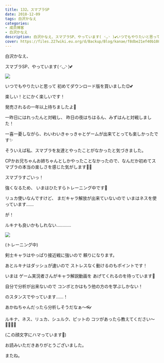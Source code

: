 ```yaml
---
title: 132。スマブラSP
date: 2018-12-09
tags: 白沢かなえ
categories: 
- 成员博客
- 白沢かなえ
description: 白沢かなえ、スマブラSP、やっています( ◜◡◝ )💕いつでもやりたいと思って初めてダウンロード版を買いました😌💕楽しい！とにかく楽...
cover: https://files.227wiki.eu.org/d/Backup/Blog/kanae/f8dbe21ef40b1088931aabe2b4b40.jpg 
---
```














白沢かなえ、


スマブラSP、やっています( ◜◡◝ )💕




![](https://files.227wiki.eu.org/d/Backup/Blog/kanae/f8dbe21ef40b1088931aabe2b4b40.jpg)




いつでもやりたいと思って
初めてダウンロード版を買いました😌💕










楽しい！とにかく楽しいです！




発売されるの一年以上待ちましたよ🥺












一昨日にはれったんと対戦し、
昨日の夜はちはるん、みずはんと対戦しました！





一喜一憂しながら、わいわいきゃっきゃとゲームが出来てとっても楽しかったです✨





そういえば私、スマブラを友達とやったことがなかったと気づきました。





CPかお兄ちゃんお姉ちゃんとしかやったことなかったので、なんだか初めてスマブラの本当の楽しさを感じた気がします🥺💕







スマブラすごいっ！















強くなるため、
いまはひたすらトレーニング中です🥺





リュカ使いなんですけど、
まだキャラ解放が出来ていないので
いまはネスを使っています……




が！




ルキナも良いかもしれない…………



![](https://files.227wiki.eu.org/d/Backup/Blog/kanae/f8dbe21ef40b1088931aabe2b4b40-01.jpg)



(トレーニング中)





剣士キャラはやっぱり接近戦に強いので
頼りになります。



あとルキナはダッシュが速いので
ストレスなく動けるのもポイントです！







いまは
ゲーム実況者さんがキャラ解説動画を
あげてくれるのを待っています🥺






自分で分析が出来ないので
コンボとかはもう他の方のを学ぶしかない！




のスタンスでやっています……！









あかねちゃんだったら分析しそうだなぁ〜👓













ルキナ、ネス、リュカ、シュルク、ピットの
コツがあったら教えてください〜🙇🏻‍♀️🎀














(この顔文字にハマっています🥺)











お読みいただきありがとうございました。


またね。


